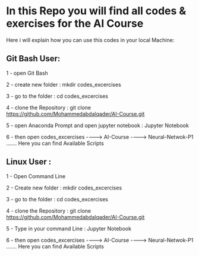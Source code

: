# In this Repo you will find all codes & exercises for the AI Course 

Here i will explain how you can use this codes in your local Machine:

## Git Bash User:
1 - open Git Bash

2 - create new folder    : mkdir codes_excercises 

3 - go to the folder     : cd codes_excercises

4 - clone the Repository : git clone https://github.com/Mohammedabdalqader/AI-Course.git

5 - open Anaconda Prompt and open jupyter notebook : Jupyter Notebook

6 - then open codes_excercises ----> AI-Course ----> Neural-Netwok-P1 ....... Here you can find Available Scripts 



## Linux User :
1 - Open Command Line 

2 - Create new folder    : mkdir codes_excercises

3 - go to the folder     : cd codes_excercises

4 - clone the Repository : git clone https://github.com/Mohammedabdalqader/AI-Course.git

5 - Type in your command Line : Jupyter Notebook

6 - then open codes_excercises ----> AI-Course ----> Neural-Netwok-P1 ....... Here you can find Available Scripts 


